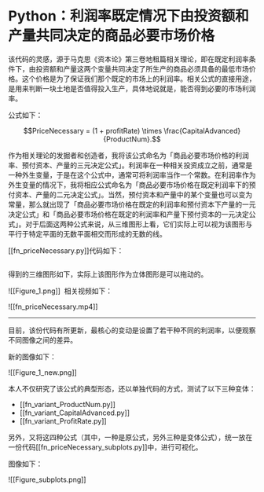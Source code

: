 # Python：利润率既定情况下由投资额和产量共同决定的商品必要市场价格

该代码的灵感，源于马克思《资本论》第三卷地租篇相关理论，即在既定利润率条件下，由投资额和产量这两个变量共同决定了所生产的商品必须具备的最低市场价格。这个价格是为了保证我们那个既定的市场上的利润率。相关公式的直接用途，是用来判断一块土地是否值得投入生产，具体地说就是，能否得到必要的市场利润率。

公式如下：

$$PriceNecessary = (1 + profitRate) \times \frac{CapitalAdvanced}{ProductNum}.$$

作为相关理论的发掘者和创造者，我将该公式命名为「商品必要市场价格的利润率、预付资本、产量的三元决定公式」。利润率在一种相关投资成立之前，通常是一种外生变量，于是在这个公式中，通常可将利润率当作一个常数。在利润率作为外生变量的情况下，我将相应公式命名为「商品必要市场价格在既定利润率下的预付资本、产量的二元决定公式」。当然，预付资本和产量中的某个变量也可以变为常量，那么就出现了「商品必要市场价格在既定的利润率和预付资本下产量的一元决定公式」和「商品必要市场价格在既定的利润率和产量下预付资本的一元决定公式」。对于后面这两种公式来说，从三维图形上看，它们实际上可以视为该图形与平行于特定平面的无数平面相交而形成的无数的线。

[[fn_priceNecessary.py]]代码如下：

```
```

得到的三维图形如下，实际上该图形作为立体图形是可以拖动的。

![[Figure_1.png]]
​
相关视频如下：

![[fn_priceNecessary.mp4]]

---

目前，该份代码有所更新，最核心的变动是设置了若干种不同的利润率，以便观察不同图像之间的差异。

新的图像如下：

![[Figure_1_new.png]]


本人不仅研究了该公式的典型形态，还以单独代码的方式，测试了以下三种变体：

- [[fn_variant_ProductNum.py]]
- [[fn_variant_CapitalAdvanced.py]]
- [[fn_variant_ProfitRate.py]]

另外，又将这四种公式（其中，一种是原公式，另外三种是变体公式），统一放在一份代码[[fn_priceNecessary_subplots.py]]中，进行可视化。

图像如下：

![[Figure_subplots.png]]
